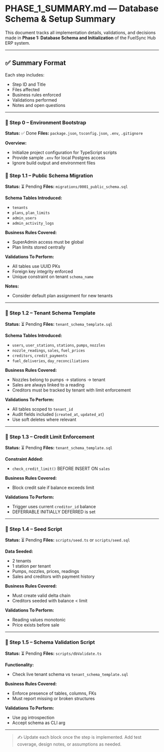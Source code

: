 # PHASE\_1\_SUMMARY.md — Database Schema & Setup Summary

This document tracks all implementation details, validations, and decisions made in **Phase 1: Database Schema and Initialization** of the FuelSync Hub ERP system.

---

## ✅ Summary Format

Each step includes:

* Step ID and Title
* Files affected
* Business rules enforced
* Validations performed
* Notes and open questions

---

### 🧱 Step 0 – Environment Bootstrap

**Status:** ✅ Done
**Files:** `package.json`, `tsconfig.json`, `.env`, `.gitignore`

**Overview:**

* Initialize project configuration for TypeScript scripts
* Provide sample `.env` for local Postgres access
* Ignore build output and environment files

### 🧱 Step 1.1 – Public Schema Migration

**Status:** ⏳ Pending
**Files:** `migrations/0001_public_schema.sql`

**Schema Tables Introduced:**

* `tenants`
* `plans`, `plan_limits`
* `admin_users`
* `admin_activity_logs`

**Business Rules Covered:**

* SuperAdmin access must be global
* Plan limits stored centrally

**Validations To Perform:**

* All tables use UUID PKs
* Foreign key integrity enforced
* Unique constraint on tenant `schema_name`

**Notes:**

* Consider default plan assignment for new tenants

---

### 🧱 Step 1.2 – Tenant Schema Template

**Status:** ⏳ Pending
**Files:** `tenant_schema_template.sql`

**Schema Tables Introduced:**

* `users`, `user_stations`, `stations`, `pumps`, `nozzles`
* `nozzle_readings`, `sales`, `fuel_prices`
* `creditors`, `credit_payments`
* `fuel_deliveries`, `day_reconciliations`

**Business Rules Covered:**

* Nozzles belong to pumps → stations → tenant
* Sales are always linked to a reading
* Creditors must be tracked by tenant with limit enforcement

**Validations To Perform:**

* All tables scoped to `tenant_id`
* Audit fields included (`created_at`, `updated_at`)
* Use soft deletes where relevant

---

### 🧱 Step 1.3 – Credit Limit Enforcement

**Status:** ⏳ Pending
**Files:** `tenant_schema_template.sql`

**Constraint Added:**

* `check_credit_limit()` BEFORE INSERT ON `sales`

**Business Rules Covered:**

* Block credit sale if balance exceeds limit

**Validations To Perform:**

* Trigger uses current `creditor_id` balance
* DEFERRABLE INITIALLY DEFERRED is set

---

### 🧱 Step 1.4 – Seed Script

**Status:** ⏳ Pending
**Files:** `scripts/seed.ts` or `scripts/seed.sql`

**Data Seeded:**

* 2 tenants
* 1 station per tenant
* Pumps, nozzles, prices, readings
* Sales and creditors with payment history

**Business Rules Covered:**

* Must create valid delta chain
* Creditors seeded with balance < limit

**Validations To Perform:**

* Reading values monotonic
* Price exists before sale

---

### 🧱 Step 1.5 – Schema Validation Script

**Status:** ⏳ Pending
**Files:** `scripts/dbValidate.ts`

**Functionality:**

* Check live tenant schema vs `tenant_schema_template.sql`

**Business Rules Covered:**

* Enforce presence of tables, columns, FKs
* Must report missing or broken structures

**Validations To Perform:**

* Use pg introspection
* Accept schema as CLI arg

---

> ✍️ Update each block once the step is implemented. Add test coverage, design notes, or assumptions as needed.
